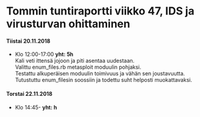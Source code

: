 # Tommin tuntiraportti viikko 47, IDS ja virusturvan ohittaminen

#### Tiistai 20.11.2018
* Klo 12:00-17:00 **yht: 5h**  
Kali veti ittensä jojoon ja piti asentaa uudestaan.  
Valittu enum_files.rb metasploit moduulin pohjaksi.  
Testattu alkuperäisen moduulin toimivuus ja vähän sen joustavuutta.  
Tutustuttu enum_filesin soossiin ja todettu suht helposti muokattavaksi.


#### Torstai 22.11.2018
* Klo 14:45- **yht: h**  
